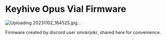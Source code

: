 # Keyhive Opus Vial Firmware
![Uploading 20231102_164525.jpg…]()

Firmware created by discord user smokrjokr, shared here for convenience.

